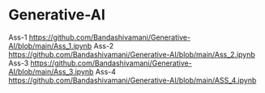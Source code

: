 # Generative-AI
Ass-1 https://github.com/Bandashivamani/Generative-AI/blob/main/Ass_1.ipynb
Ass-2 https://github.com/Bandashivamani/Generative-AI/blob/main/Ass_2.ipynb
Ass-3 https://github.com/Bandashivamani/Generative-AI/blob/main/Ass_3.ipynb
Ass-4 https://github.com/Bandashivamani/Generative-AI/blob/main/ASS_4.ipynb
